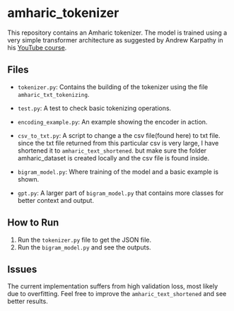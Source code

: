 # amharic_tokenizer

This repository contains an Amharic tokenizer. The model is trained using a very simple transformer architecture as suggested by Andrew Karpathy in his [YouTube course](link).

## Files

- `tokenizer.py`: Contains the building of the tokenizer using the file `amharic_txt_tokenizing`.
- `test.py`: A test to check basic tokenizing operations.
- `encoding_example.py`: An example showing the encoder in action.
- `csv_to_txt.py`: A script to change a the  csv file(found here) to txt file. since the txt file returned from this particular csv is very large, I have shortened it to `amharic_text_shortened`. but make sure the folder amharic_dataset is created locally and the csv file is found inside.

- `bigram_model.py`: Where training of the model and a basic example is shown.
- `gpt.py`: A larger part of `bigram_model.py` that contains more classes for better context and output.

## How to Run

1. Run the `tokenizer.py` file to get the JSON file.
2. Run the `bigram_model.py` and see the outputs.

## Issues

The current implementation suffers from high validation loss, most likely due to overfitting. Feel free to improve the `amharic_text_shortened` and see better results.